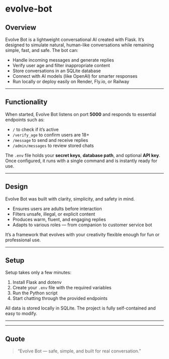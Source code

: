 # evolve-bot

## Overview
Evolve Bot is a lightweight conversational AI created with Flask. It’s designed to simulate natural, human-like conversations while remaining simple, fast, and safe. The bot can:

- Handle incoming messages and generate replies  
- Verify user age and filter inappropriate content  
- Store conversations in an SQLite database  
- Connect with AI models (like OpenAI) for smarter responses  
- Run locally or deploy easily on Render, Fly.io, or Railway  

---

## Functionality
When started, Evolve Bot listens on port **5000** and responds to essential endpoints such as:  
- `/` to check if it’s active  
- `/verify_age` to confirm users are 18+  
- `/message` to send and receive replies  
- `/admin/messages` to review stored chats  

The `.env` file holds your **secret keys**, **database path**, and optional **API key**. Once configured, it runs with a single command and is instantly ready for use.

---

## Design 
Evolve Bot was built with clarity, simplicity, and safety in mind.  
- Ensures users are adults before interaction  
- Filters unsafe, illegal, or explicit content  
- Produces warm, fluent, and engaging replies  
- Adapts to various roles — from companion to customer service bot  

It’s a framework that evolves with your creativity flexible enough for fun or professional use.

---

## Setup
Setup takes only a few minutes:
1. Install Flask and dotenv  
2. Create your `.env` file with the required variables  
3. Run the Python script  
4. Start chatting through the provided endpoints  

All data is stored locally in SQLite. The project is fully self-contained and easy to modify.

---

---

## Quote
> “Evolve Bot — safe, simple, and built for real conversation.”
